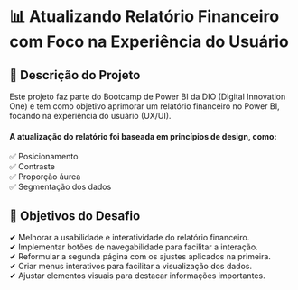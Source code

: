 # 📊 Atualizando Relatório Financeiro com Foco na Experiência do Usuário  
## 📌 Descrição do Projeto
Este projeto faz parte do Bootcamp de Power BI da DIO (Digital Innovation One) e tem como objetivo aprimorar um relatório financeiro no Power BI, focando na experiência do usuário (UX/UI).

#### A atualização do relatório foi baseada em princípios de design, como:
✅ Posicionamento  
✅ Contraste  
✅ Proporção áurea  
✅ Segmentação dos dados  



## 🎯 Objetivos do Desafio
✔ Melhorar a usabilidade e interatividade do relatório financeiro.  
✔ Implementar botões de navegabilidade para facilitar a interação.  
✔ Reformular a segunda página com os ajustes aplicados na primeira.  
✔ Criar menus interativos para facilitar a visualização dos dados.  
✔ Ajustar elementos visuais para destacar informações importantes.  
